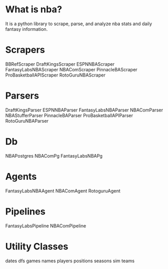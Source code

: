 # What is nba?

It is a python library to scrape, parse, and analyze nba stats and daily fantasy information.

# Scrapers

BBRefScraper
DraftKingsScraper
ESPNNBAScraper
FantasyLabsNBAScraper
NBAComScraper
PinnacleBAScraper
ProBasketballAPIScraper
RotoGuruNBAScraper

# Parsers

DraftKingsParser
ESPNNBAParser
FantasyLabsNBAParser
NBAComParser
NBAStufferParser
PinnacleBAParser
ProBasketballAPIParser
RotoGuruNBAParser

# Db

NBAPostgres
NBAComPg
FantasyLabsNBAPg

# Agents

FantasyLabsNBAAgent
NBAComAgent
RotoguruAgent

# Pipelines

FantasyLabsPipeline
NBAComPipeline

# Utility Classes

dates
dfs
games
names
players
positions
seasons
sim
teams
